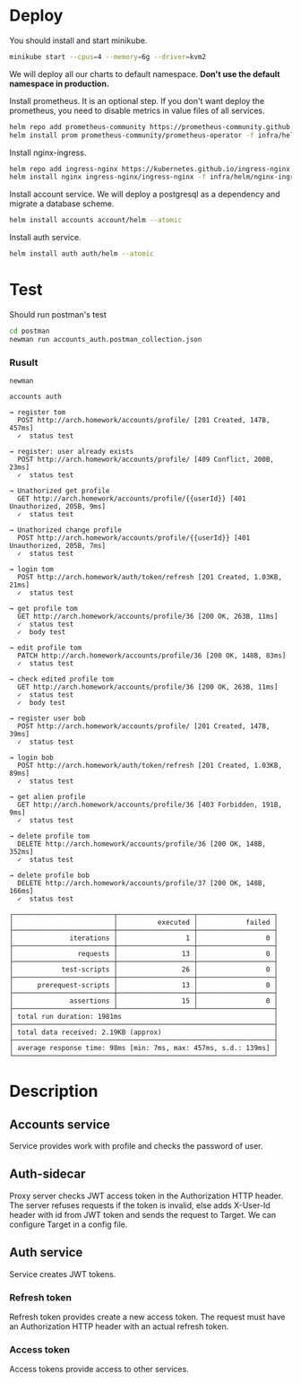 # Deploy

You should install and start minikube.
```bash
minikube start --cpus=4 --memory=6g --driver=kvm2
```

We will deploy all our charts to default namespace. **Don't use the default namespace in production.**

Install prometheus. It is an optional step. If you don't want deploy the prometheus, you need to disable metrics in value files of all services.

```bash
helm repo add prometheus-community https://prometheus-community.github.io/helm-charts
helm install prom prometheus-community/prometheus-operator -f infra/helm/prometheus/values.yaml --atomic
```

Install nginx-ingress.

```bash
helm repo add ingress-nginx https://kubernetes.github.io/ingress-nginx
helm install nginx ingress-nginx/ingress-nginx -f infra/helm/nginx-ingress/values.yaml --atomic
```

Install account service. We will deploy a postgresql as a dependency and migrate a database scheme.

```bash
helm install accounts account/helm --atomic
```

Install auth service.

```bash
helm install auth auth/helm --atomic
```

# Test

Should run postman's test

```bash
cd postman
newman run accounts_auth.postman_collection.json
```

### Rusult

```
newman

accounts auth

→ register tom
  POST http://arch.homework/accounts/profile/ [201 Created, 147B, 457ms]
  ✓  status test

→ register: user already exists
  POST http://arch.homework/accounts/profile/ [409 Conflict, 200B, 23ms]
  ✓  status test

→ Unathorized get profile
  GET http://arch.homework/accounts/profile/{{userId}} [401 Unauthorized, 205B, 9ms]
  ✓  status test

→ Unathorized change profile
  POST http://arch.homework/accounts/profile/{{userId}} [401 Unauthorized, 205B, 7ms]
  ✓  status test

→ login tom
  POST http://arch.homework/auth/token/refresh [201 Created, 1.03KB, 21ms]
  ✓  status test

→ get profile tom
  GET http://arch.homework/accounts/profile/36 [200 OK, 263B, 11ms]
  ✓  status test
  ✓  body test

→ edit profile tom
  PATCH http://arch.homework/accounts/profile/36 [200 OK, 148B, 83ms]
  ✓  status test

→ check edited profile tom
  GET http://arch.homework/accounts/profile/36 [200 OK, 263B, 11ms]
  ✓  status test
  ✓  body test

→ register user bob
  POST http://arch.homework/accounts/profile/ [201 Created, 147B, 39ms]
  ✓  status test

→ login bob
  POST http://arch.homework/auth/token/refresh [201 Created, 1.03KB, 89ms]
  ✓  status test

→ get alien profile
  GET http://arch.homework/accounts/profile/36 [403 Forbidden, 191B, 9ms]
  ✓  status test

→ delete profile tom
  DELETE http://arch.homework/accounts/profile/36 [200 OK, 148B, 352ms]
  ✓  status test

→ delete profile bob
  DELETE http://arch.homework/accounts/profile/37 [200 OK, 148B, 166ms]
  ✓  status test

┌─────────────────────────┬───────────────────┬───────────────────┐
│                         │          executed │            failed │
├─────────────────────────┼───────────────────┼───────────────────┤
│              iterations │                 1 │                 0 │
├─────────────────────────┼───────────────────┼───────────────────┤
│                requests │                13 │                 0 │
├─────────────────────────┼───────────────────┼───────────────────┤
│            test-scripts │                26 │                 0 │
├─────────────────────────┼───────────────────┼───────────────────┤
│      prerequest-scripts │                13 │                 0 │
├─────────────────────────┼───────────────────┼───────────────────┤
│              assertions │                15 │                 0 │
├─────────────────────────┴───────────────────┴───────────────────┤
│ total run duration: 1981ms                                      │
├─────────────────────────────────────────────────────────────────┤
│ total data received: 2.19KB (approx)                            │
├─────────────────────────────────────────────────────────────────┤
│ average response time: 98ms [min: 7ms, max: 457ms, s.d.: 139ms] │
└─────────────────────────────────────────────────────────────────┘

```

# Description

## Accounts service

Service provides work with profile and checks the password of user.

## Auth-sidecar

Proxy server checks JWT access token in the Authorization HTTP header. The server refuses requests if the token is invalid, else adds X-User-Id header with id from JWT token and sends the request to Target.
We can configure Target in a config file.

## Auth service

Service creates JWT tokens.

### Refresh token

Refresh token provides create a new access token. The request must have an Authorization HTTP header with an actual refresh token.

### Access token

Access tokens provide access to other services.

